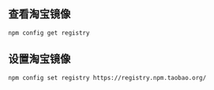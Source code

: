 ## 查看淘宝镜像

```shell
npm config get registry
```

## 设置淘宝镜像

```shell
npm config set registry https://registry.npm.taobao.org/
```
